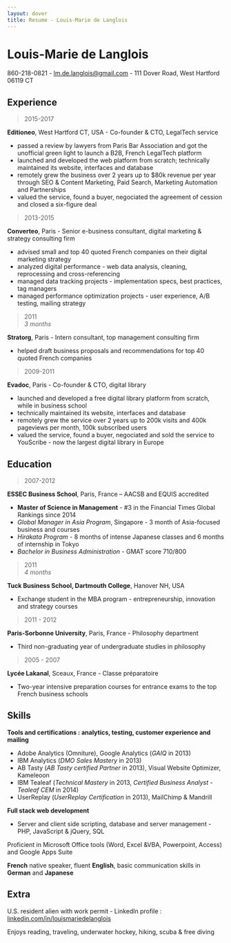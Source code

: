 ```yaml
---
layout: dover
title: Resume - Louis-Marie de Langlois
---
```


# Louis-Marie de Langlois

860-218-0821 - [lm.de.langlois@gmail.com](mailto:lm.de.langlois@gmail.com) - 111 Dover Road, West Hartford 06119 CT

## Experience

> 2015-2017

__Editioneo__, West Hartford CT, USA - Co-founder & CTO, LegalTech service
- passed a review by lawyers from Paris Bar Association and got the unofficial green light to launch a B2B, French LegalTech platform
- launched and developed the web platform from scratch; technically maintained its website, interfaces and database
- remotely grew the business over 2 years up to $80k revenue per year through SEO & Content Marketing, Paid Search, Marketing Automation and Partnerships
- valued the service, found a buyer, negociated the agreement of cession and closed a six-figure deal

> 2013-2015

__Converteo__, Paris - Senior e-business consultant, digital marketing & strategy consulting firm
- advised small and top 40 quoted French companies on their digital marketing strategy
- analyzed digital performance - web data analysis, cleaning, reprocessing and cross-referencing
- managed data tracking projects - implementation specs, best practices, tag managers
- managed performance optimization projects - user experience, A/B testing, mailing strategy

> 2011<br/>_3 months_

__Stratorg__, Paris - Intern consultant, top management consulting firm
- helped draft business proposals and recommendations for top 40 quoted French companies

> 2009-2011

__Evadoc__, Paris - Co-founder & CTO, digital library
- launched and developed a free digital library platform from scratch, while in business school
- technically maintained its website, interfaces and database 
- remotely grew the service over 2 years up to 200k visits and 400k pageviews per month, 100k subscribed users
- valued the service, found a buyer, negociated and sold the service to YouScribe - now the largest digital library in Europe

<!--
> 2009

__WordAppeal__, Paris, France - Freelance, online communications consulting agency
- integrated approved content into test, pre-production and production websites for top 40 quoted French companies

> 2008<br/>_3 months_

__Hitachi__, Tokyo, Japan - Intern, Planning & Development Office
- benchmarked corporate strategies of nuclear power plants construction & railway business companies

> 2008<br/>_3 months_

__IBM Japan__, Yamato, Japan - Intern, Information Management Dpt, IBM Research laboratory
- helped develop and and optimize a phonetic transcription software (French from/to Japanese)
-->
## Education

> 2007-2012

__ESSEC Business School__, Paris, France – AACSB and EQUIS accredited
- __Master of Science in Management__ - #3 in the Financial Times Global Rankings since 2014
- *Global Manager in Asia Program*, Singapore - 3 month of Asia-focused business and courses
- *Hirakata Program* - 8 months of intense Japanese classes and 6 months of internship in Tokyo
- *Bachelor in Business Administration* - GMAT score 710/800

> 2011<br/>_4 months_

__Tuck Business School, Dartmouth College__, Hanover NH, USA
- Exchange student in the MBA program - entrepreneurship, innovation and strategy courses

> 2011 - 2012

__Paris-Sorbonne University__, Paris, France - Philosophy department
- Third non-graduating year of undergraduate studies in philosophy


> 2005 - 2007

__Lycée Lakanal__, Sceaux, France - Classe préparatoire
- Two-year intensive preparation courses for entrance exams to the top French business schools

<!--
> 2005

__Lycée Emile Zola__, Rennes, France
- High School Diploma (French scientific « Baccalauréat »)
-->
## Skills

__Tools and certifications : analytics, testing, customer experience and mailing__
- Adobe Analytics (Omniture), Google Analytics (*GAIQ* in 2013)
- IBM Analytics (*DMO Sales Mastery* in 2013)
- AB Tasty (*AB Tasty certified Partner* in 2013), Visual Website Optimizer, Kameleoon
- IBM Tealeaf (*Technical Mastery* in 2013, *Certified Business Analyst - Tealeaf CEM* in 2014)
- UserReplay (*UserReplay Certification* in 2013), MailChimp & Mandrill

__Full stack web development__
 - Server and client side scripting, database and server management - PHP, JavaScript & jQuery, SQL
 
 Proficient in Microsoft Office tools (Word, Excel &VBA, Powerpoint, Access) and Google Apps Suite
 
__French__ native speaker, fluent __English__, basic communication skills in __German__ and __Japanese__

## Extra

U.S. resident alien with work permit - LinkedIn profile : [linkedin.com/in/louismariedelanglois](https://linkedin.com/in/louismariedelanglois/?locale=en_US)

Enjoys reading, traveling, underwater hockey, hiking, scuba & free diving
